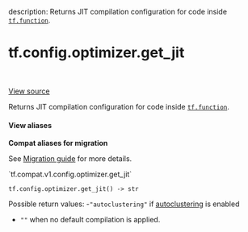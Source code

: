 description: Returns JIT compilation configuration for code inside <a href="../../../tf/function.md"><code>tf.function</code></a>.

<div itemscope itemtype="http://developers.google.com/ReferenceObject">
<meta itemprop="name" content="tf.config.optimizer.get_jit" />
<meta itemprop="path" content="Stable" />
</div>

# tf.config.optimizer.get_jit

<!-- Insert buttons and diff -->

<table class="tfo-notebook-buttons tfo-api nocontent" align="left">

</table>

<a target="_blank" href="/code/stable/tensorflow/python/framework/config.py">View source</a>



Returns JIT compilation configuration for code inside <a href="../../../tf/function.md"><code>tf.function</code></a>.

<section class="expandable">
  <h4 class="showalways">View aliases</h4>
  <p>
<b>Compat aliases for migration</b>
<p>See
<a href="https://www.tensorflow.org/guide/migrate">Migration guide</a> for
more details.</p>
<p>`tf.compat.v1.config.optimizer.get_jit`</p>
</p>
</section>

<pre class="devsite-click-to-copy prettyprint lang-py tfo-signature-link">
<code>tf.config.optimizer.get_jit() -> str
</code></pre>



<!-- Placeholder for "Used in" -->

Possible return values:
   -`"autoclustering"` if
   [autoclustering](https://www.tensorflow.org/xla#auto-clustering) is enabled
   - `""` when no default compilation is applied.
